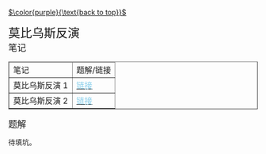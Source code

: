 [$\color{purple}{\text{back to top}}$](https://cyn2006.github.io)

<div algin="left">
    <font size="5" style="font-family:SontTi" style="font-family:'Trebuchet MS','Lucida Sans Unicode','Lucida Grande','Lucida Sans',Arial,sans-serif">
        莫比乌斯反演
    </font>
</div>

<div algin="left">
    <font size="4" style="font-family:'Trebuchet MS','Lucida Sans Unicode','Lucida Grande','Lucida Sans',Arial,sans-serif">
        笔记
    </font>
</div>

<div>
    <body>
        <table border="1">
            <thead>
                <tr>
                    <td>笔记</td><td>题解/链接</td>
            	</tr>
            </thead>
            <tr>
                <td>莫比乌斯反演 1</td>
                <td>
                    <a href="https://cyn2006.github.io/2020/09/23/mobius1">
                        <font color="skyblue">
                            链接
                        </font>
                    </a>
                </td>
            </tr>
            <tr>
                <td>莫比乌斯反演 2</td>
                <td>
                    <a href="https://cyn2006.github.io/2020/09/26/mobius2">
                        <font color="skyblue">
                            链接
                        </font>
                    </a>
                </td>
            </tr>
        </table>
    </body>
</div>

<div algin="left">
    <font size="4" style="font-family:'Trebuchet MS','Lucida Sans Unicode','Lucida Grande','Lucida Sans',Arial,sans-serif">
        题解
    </font>
</div>

待填坑。